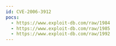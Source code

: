 ```yaml
---
id: CVE-2006-3912
pocs:
  - https://www.exploit-db.com/raw/1984
  - https://www.exploit-db.com/raw/1985
  - https://www.exploit-db.com/raw/1992
---
```

